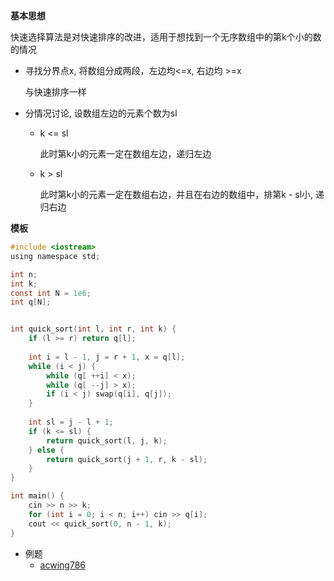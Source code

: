 **基本思想**

快速选择算法是对快速排序的改进，适用于想找到一个无序数组中的第k个小的数的情况

- 寻找分界点x, 将数组分成两段，左边均<=x, 右边均 >=x

  与快速排序一样

- 分情况讨论, 设数组左边的元素个数为sl

  - k <= sl

    此时第k小的元素一定在数组左边，递归左边

  - k > sl

    此时第k小的元素一定在数组右边，并且在右边的数组中，排第k - sl小, 递归右边

**模板**

```c
#include <iostream>
using namespace std;

int n;
int k;
const int N = 1e6;
int q[N];


int quick_sort(int l, int r, int k) {
    if (l >= r) return q[l];
    
    int i = l - 1, j = r + 1, x = q[l];
    while (i < j) {
        while (q[ ++i] < x);
        while (q[ --j] > x);
        if (i < j) swap(q[i], q[j]);
    }
    
    int sl = j - l + 1;
    if (k <= sl) {
        return quick_sort(l, j, k);
    } else {
        return quick_sort(j + 1, r, k - sl);
    }
}

int main() {
    cin >> n >> k;
    for (int i = 0; i < n; i++) cin >> q[i];
    cout << quick_sort(0, n - 1, k);
}
```



- 例题
  - [acwing786](https://www.acwing.com/problem/content/788/)

